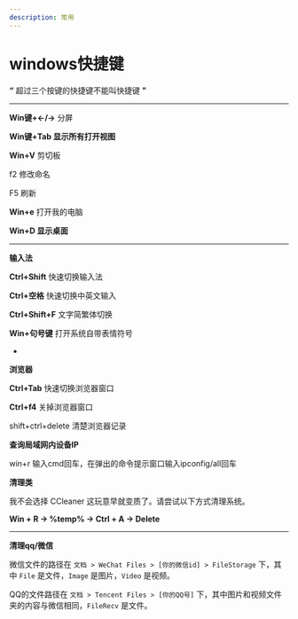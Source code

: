 ```yaml
---
description: 常用
---
```


# windows快捷键

**“** 超过三个按键的快捷键不能叫快捷键 **”**

****

**Win键+←/→** 分屏

**Win键+Tab 显示所有打开视图** &#x20;

**Win+V** 剪切板

f2 修改命名

F5 刷新

**Win+e** 打开我的电脑

**Win+D 显示桌面**

****

**输入法**

**Ctrl+Shift** 快速切换输入法

**Ctrl+空格**  快速切换中英文输入&#x20;

**Ctrl+Shift+F** 文字简繁体切换

**Win+句号键** 打开系统自带表情符号



*

**浏览器**

**Ctrl+Tab** 快速切换浏览器窗口

**Ctrl+f4**  关掉浏览器窗口

shift+ctrl+delete   清楚浏览器记录



**查询局域网内设备IP**&#x20;

win+r 输入cmd回车，在弹出的命令提示窗口输入ipconfig/all回车



**清理类**

我不会选择 CCleaner 这玩意早就变质了。请尝试以下方式清理系统。

**Win + R → %temp% → Ctrl + A → Delete**

****

**清理qq/微信**

微信文件的路径在 `文档 > WeChat Files > [你的微信id] > FileStorage` 下，其中 `File` 是文件，`Image` 是图片，`Video` 是视频。

QQ的文件路径在 `文档 > Tencent Files > [你的QQ号]` 下，其中图片和视频文件夹的内容与微信相同，`FileRecv` 是文件。

&#x20;
